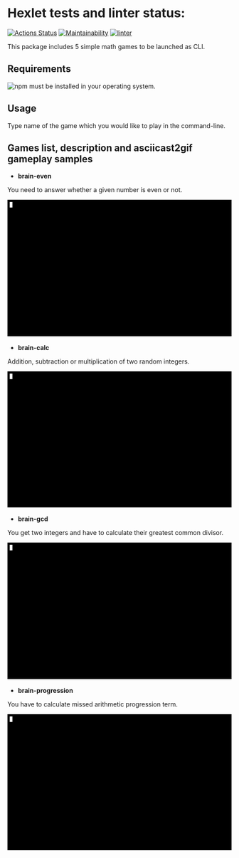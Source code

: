# Hexlet tests and linter status:
[![Actions Status](https://github.com/SZDRAGER/backend-project-lvl1/workflows/hexlet-check/badge.svg)](https://github.com/SZDRAGER/backend-project-lvl1/actions)
[![Maintainability](https://api.codeclimate.com/v1/badges/a99a88d28ad37a79dbf6/maintainability)](https://codeclimate.com/github/codeclimate/codeclimate/maintainability)
[![linter](https://github.com/SZDRAGER/backend-project-lvl1/actions/workflows/eslint.yml/badge.svg)](https://github.com/SZDRAGER/backend-project-lvl1/actions)

This package includes 5 simple math games to be launched as CLI.

## Requirements

![npm](https://www.npmjs.com/get-npm) must be installed in your operating system.

## Usage

Type name of the game which you would like to play in the command-line.

## Games list, description and asciicast2gif gameplay samples

* __brain-even__

You need to answer whether a given number is even or not.

![brain-even](/gif/brain-even.gif)

* __brain-calc__

Addition, subtraction or multiplication of two random integers.

![brain-calc](/gif/brain-calc.gif)

* __brain-gcd__

You get two integers and have to calculate their greatest common divisor.

![brain-gcd](/gif/brain-gcd.gif)

* __brain-progression__

You have to calculate missed arithmetic progression term.

![brain-progression](/gif/brain-progression.gif)

